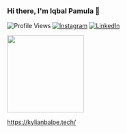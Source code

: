  ### Hi there, I'm Iqbal Pamula 👋
![Profile Views](https://komarev.com/ghpvc/?username=balpeletsgo)
[![Instagram](https://img.shields.io/badge/--linkedin?label=Instagram&logo=Instagram&style=social)](https://www.instagram.com/iqbalpamulaa/) 
[![LinkedIn](https://img.shields.io/badge/--linkedin?label=LinkedIn&logo=LinkedIn&style=social)](https://www.linkedin.com/in/iqbalpamula/) 

<p align="left">
<a href="https://github.com/KylianBalpe">
  <img height="180em" src="https://github-readme-stats-eight-theta.vercel.app/api/top-langs/?username=KylianBalpe&layout=compact&langs_count=6&theme=dark"/>
</a>
</p>

https://kylianbalpe.tech/
